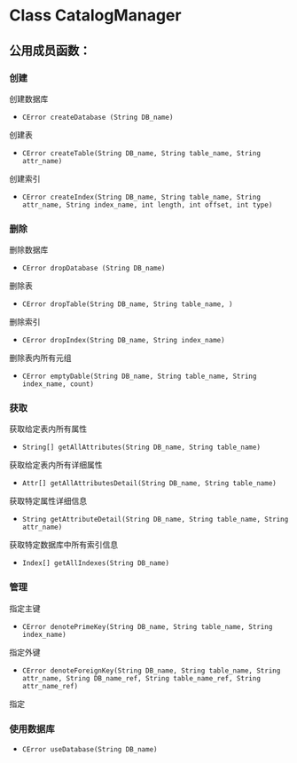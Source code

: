 # Class CatalogManager

## 公用成员函数：

### 创建

创建数据库
- `CError createDatabase (String DB_name)`

创建表
- `CError createTable(String DB_name, String table_name, String attr_name)`

创建索引
- `CError createIndex(String DB_name, String table_name, String attr_name, String index_name, int length, int offset, int type)`

### 删除

删除数据库
- `CError dropDatabase (String DB_name)`

删除表
- `CError dropTable(String DB_name, String table_name, )`

删除索引
- `CError dropIndex(String DB_name, String index_name)`

删除表内所有元组
- `CError emptyDable(String DB_name, String table_name, String index_name, count)`

### 获取

获取给定表内所有属性
- `String[] getAllAttributes(String DB_name, String table_name)`

获取给定表内所有详细属性
- `Attr[] getAllAttributesDetail(String DB_name, String table_name)`

获取特定属性详细信息
- `String getAttributeDetail(String DB_name, String table_name, String attr_name)`

获取特定数据库中所有索引信息
- `Index[] getAllIndexes(String DB_name)`

### 管理

指定主键
- `CError denotePrimeKey(String DB_name, String table_name, String index_name)`

指定外键
- `CError denoteForeignKey(String DB_name, String table_name, String attr_name, String DB_name_ref, String table_name_ref, String attr_name_ref)`

指定



### 使用数据库

- `CError useDatabase(String DB_name)`
